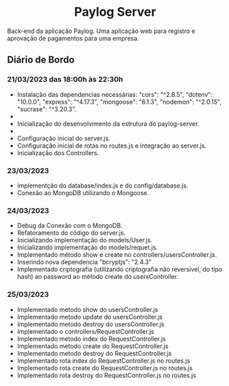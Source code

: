 <h1 align="center"> Paylog Server</h1>
<p>Back-end da aplicação Paylog. Uma aplicação web para registro e aprovação de pagamentos para uma empresa.</p> 

<h2>Diário de Bordo</h2>
  <h3>21/03/2023 das 18:00h às 22:30h </h3>
    <ul>
      <li> Instalação das dependencias necessárias:
        "cors": "^2.8.5",
        "dotenv": "10.0.0",
        "express": "^4.17.3",
        "mongoose": "6.1.3",
        "nodemon": "^2.0.15",
          "sucrase": "^3.20.3".<li>
      <li> Inicialização do desenvolvimento da estrutura do paylog-server.<li>
      <li> Configuração inicial do server.js.</li>
      <li> Configuração inicial de rotas no routes.js e integração ao server.js. </li>
      <li> Inicialização dos Controllers.</li>
    </ul>
  <h3>23/03/2023</h3>
    <ul>
      <li>implementção do database/index.js e do config/database.js.</li>
      <li>Conexão ao MongoDB utilizando o Mongoose.</li>
    </ul>
  <h3>24/03/2023</h3>
    <ul>
      <li>Debug da Conexão com o MongoDB.</li>
      <li>Refatoramento do código do server.js.</li>
      <li>Inicializando implementação do models/User.js.</li>
      <li>Inicializando implementação do models/requet.js.</li>
      <li>Implementado método show e create no controllers/usersController.js.</li>
      <li>Inserindo nova dependencia "bcryptjs": "2.4.3"</li>
      <li>Implementado criptografia (utilizando criptografia não reversível, do tipo hash) ao password ao método create do usersController.</li>
    </ul> 
    <h3>25/03/2023</h3>
    <ul>
      <li>Implementado metodo show do usersController.js</li>
      <li>Implementado metodo update do usersController.js</li>
      <li>Implementado metodo destroy do usersController.js</li>
      <li>Implementado o controllers/RequestController.js</li>
      <li>Implementado metodo index do RequestController.js</li>
      <li>Implementado metodo create do RequestController.js</li>
      <li>Implementado metodo destroy do RequestController.js</li>
      <li>Implementado rota index do RequestController.js no routes.js</li>
      <li>Implementado rota create do RequestController.js no routes.js</li>
      <li>Implementado rota destroy do RequestController.js no routes.js</li>
    </ul> 
    